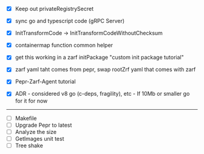 - [x] Keep out privateRegistrySecret
- [x] sync go and typescript code (gRPC Server)
- [x] InitTransformCode -> InitTransformCodeWithoutChecksum
- [x] containermap function common helper 
- [x] get this working in a zarf initPackage "custom init package tutorial"
- [x] zarf yaml taht comes from pepr, swap rootZrf yaml that comes with zarf 
- [x] Pepr-Zarf-Agent tutorial

- [x] ADR - considered v8 go (c-deps, fragility), etc - If 10Mb or smaller go for it for now
----
- [ ] Makefile
- [ ] Upgrade Pepr to latest
- [ ] Analyze the size
- [ ] GetImages unit test
- [ ] Tree shake 